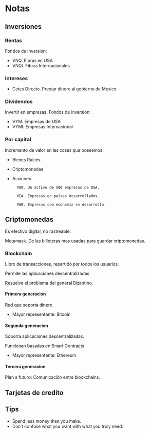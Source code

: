 # Notas
## Inversiones
### Rentas
Fondos de inversion:

- VNQ. Fibras en USA
- VNQI. Fibras Internacionales
### Intereses

- Cetes Directo. Prestar dinero al gobierno de Mexico
### Dividendos
Invertir en empresas.
Fondos de inversion:
- VYM. Empresas de USA
- VYMI. Empresas Internacional

### Por capital
Incremento de valor en las cosas que poseemos.
- Bienes Raíces
- Criptomonedas
- Acciones

        VOO. Un activo de 500 empresas de USA.

        VEA. Empresas en países desarrollados.
        
        VWO. Empresas con economía en desarrollo.

## Criptomonedas
Es efectivo digital, no rastreable.

Metamask. De las billeteras mas usadas para guardar criptomonedas.
### Blockchain
Libro de transacciones, repartido por todos los usuarios.

Permite las aplicaciones descentralizadas.

Resuelve el problema del general Bizantino.
#### Primera generacion
Red que soporta dinero.

- Mayor representante: Bitcoin

#### Segunda generacion
Soporta aplicaciones descentralizadas.

Funcionan basadas en Smart Contracts

- Mayor representante: Ethereum

#### Tercera generacion
Plan a futuro: Comunicación entre blockchains.
## Tarjetas de credito
## Tips
- Spend less money than you make.
- Don't confuse what you want with what you truly need.